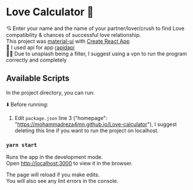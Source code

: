 # Love Calculator :revolving_hearts: <br/>
:cupid: Enter your name and the name of your partner/lover/crush to find Love compatibility & chances of successful love relationship. <br />
This project was [material-ui](https://material-ui.com) with [Create React App](https://github.com/facebook/create-react-app) <br/>
:satellite: I used api for app [rapidapi](https://rapidapi.com/) <br/>
:man_facepalming: Due to unsplash being a filter, I suggest using a vpn to run the program correctly and completely

## Available Scripts

In the project directory, you can run:<br />

:arrow_down: Before running:<br />
1. Edit `package.json` line 3 ("homepage": "https://mohammadreza4mn.github.io/Love-calculator"), I suggest deleting this line if you want to run the project on localhost.

### `yarn start`

Runs the app in the development mode.\
Open [http://localhost:3000](http://localhost:3000) to view it in the browser.

The page will reload if you make edits.\
You will also see any lint errors in the console.
